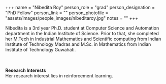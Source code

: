 +++
name = "Nibedita Roy"
person_role = "grad"
person_designation = "PhD Fellow"
person_link = ""
person_photofile = "assets/images/people_images/nibeditaroy.jpg"
notes = ""
+++


Nibedita is a 3rd year Ph.D. student at Computer Science and Automation department in the Indian Institute of Science. Prior to that, she completed her M.Tech in Industrial Mathematics and Scientific computing from Indian Institute of Technology Madras and M.Sc. in Mathematics from Indian Institute of Technology Guwahati. 

<br><br><b>Research Interests</b>
<br>
Her research interest lies in reinforcement learning.

	

